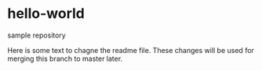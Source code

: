 # hello-world
sample repository

Here is some text to chagne the readme file. These changes will be used for merging this branch to master later.
